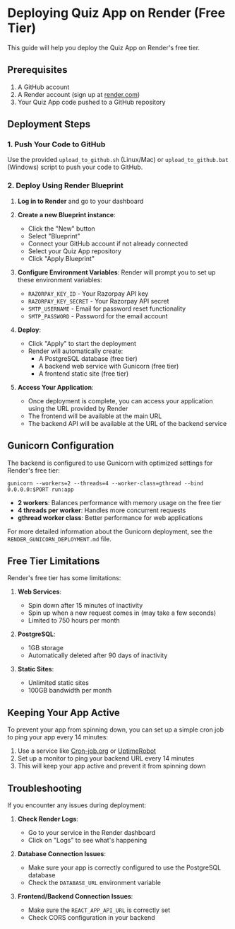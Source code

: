 # Deploying Quiz App on Render (Free Tier)

This guide will help you deploy the Quiz App on Render's free tier.

## Prerequisites

1. A GitHub account
2. A Render account (sign up at [render.com](https://render.com))
3. Your Quiz App code pushed to a GitHub repository

## Deployment Steps

### 1. Push Your Code to GitHub

Use the provided `upload_to_github.sh` (Linux/Mac) or `upload_to_github.bat` (Windows) script to push your code to GitHub.

### 2. Deploy Using Render Blueprint

1. **Log in to Render** and go to your dashboard

2. **Create a new Blueprint instance**:
   - Click the "New" button
   - Select "Blueprint"
   - Connect your GitHub account if not already connected
   - Select your Quiz App repository
   - Click "Apply Blueprint"

3. **Configure Environment Variables**:
   Render will prompt you to set up these environment variables:
   - `RAZORPAY_KEY_ID` - Your Razorpay API key
   - `RAZORPAY_KEY_SECRET` - Your Razorpay API secret
   - `SMTP_USERNAME` - Email for password reset functionality
   - `SMTP_PASSWORD` - Password for the email account

4. **Deploy**:
   - Click "Apply" to start the deployment
   - Render will automatically create:
     - A PostgreSQL database (free tier)
     - A backend web service with Gunicorn (free tier)
     - A frontend static site (free tier)

5. **Access Your Application**:
   - Once deployment is complete, you can access your application using the URL provided by Render
   - The frontend will be available at the main URL
   - The backend API will be available at the URL of the backend service

## Gunicorn Configuration

The backend is configured to use Gunicorn with optimized settings for Render's free tier:

```
gunicorn --workers=2 --threads=4 --worker-class=gthread --bind 0.0.0.0:$PORT run:app
```

- **2 workers**: Balances performance with memory usage on the free tier
- **4 threads per worker**: Handles more concurrent requests
- **gthread worker class**: Better performance for web applications

For more detailed information about the Gunicorn deployment, see the `RENDER_GUNICORN_DEPLOYMENT.md` file.

## Free Tier Limitations

Render's free tier has some limitations:

1. **Web Services**:
   - Spin down after 15 minutes of inactivity
   - Spin up when a new request comes in (may take a few seconds)
   - Limited to 750 hours per month

2. **PostgreSQL**:
   - 1GB storage
   - Automatically deleted after 90 days of inactivity

3. **Static Sites**:
   - Unlimited static sites
   - 100GB bandwidth per month

## Keeping Your App Active

To prevent your app from spinning down, you can set up a simple cron job to ping your app every 14 minutes:

1. Use a service like [Cron-job.org](https://cron-job.org) or [UptimeRobot](https://uptimerobot.com)
2. Set up a monitor to ping your backend URL every 14 minutes
3. This will keep your app active and prevent it from spinning down

## Troubleshooting

If you encounter any issues during deployment:

1. **Check Render Logs**:
   - Go to your service in the Render dashboard
   - Click on "Logs" to see what's happening

2. **Database Connection Issues**:
   - Make sure your app is correctly configured to use the PostgreSQL database
   - Check the `DATABASE_URL` environment variable

3. **Frontend/Backend Connection Issues**:
   - Make sure the `REACT_APP_API_URL` is correctly set
   - Check CORS configuration in your backend 